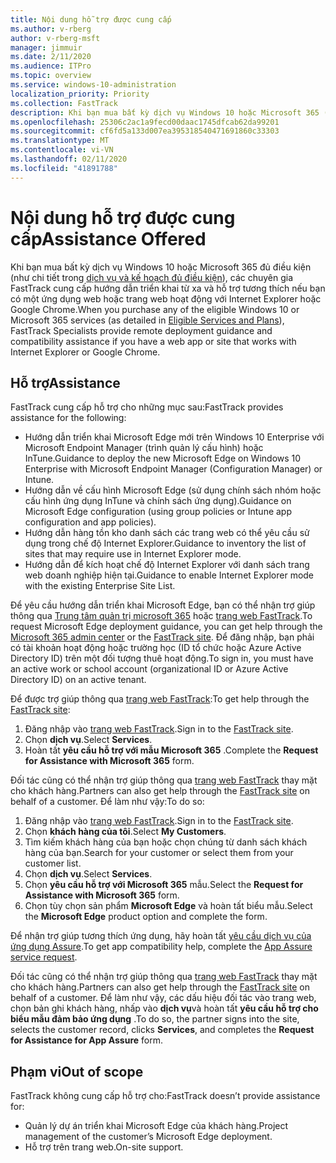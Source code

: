 ```yaml
---
title: Nội dung hỗ trợ được cung cấp
ms.author: v-rberg
author: v-rberg-msft
manager: jimmuir
ms.date: 2/11/2020
ms.audience: ITPro
ms.topic: overview
ms.service: windows-10-administration
localization_priority: Priority
ms.collection: FastTrack
description: Khi bạn mua bất kỳ dịch vụ Windows 10 hoặc Microsoft 365 (như chi tiết trong dịch vụ và kế hoạch đủ điều kiện), FastTrack chuyên gia cung cấp hướng dẫn triển khai từ xa và hỗ trợ tương thích nếu bạn có một ứng dụng web hoặc trang web hoạt động với Internet Explorer hoặc Google Chrome.
ms.openlocfilehash: 25306c2ac1a9fecd00daac1745dfcab62da99201
ms.sourcegitcommit: cf6fd5a133d007ea395318540471691860c33303
ms.translationtype: MT
ms.contentlocale: vi-VN
ms.lasthandoff: 02/11/2020
ms.locfileid: "41891788"
---
```

# <a name="assistance-offered"></a><span data-ttu-id="add1d-103">Nội dung hỗ trợ được cung cấp</span><span class="sxs-lookup"><span data-stu-id="add1d-103">Assistance Offered</span></span>

<span data-ttu-id="add1d-104">Khi bạn mua bất kỳ dịch vụ Windows 10 hoặc Microsoft 365 đủ điều kiện (như chi tiết trong [dịch vụ và kế hoạch đủ điều kiện](M365-eligible-services-and-plans.md)), các chuyên gia FastTrack cung cấp hướng dẫn triển khai từ xa và hỗ trợ tương thích nếu bạn có một ứng dụng web hoặc trang web hoạt động với Internet Explorer hoặc Google Chrome.</span><span class="sxs-lookup"><span data-stu-id="add1d-104">When you purchase any of the eligible Windows 10 or Microsoft 365 services (as detailed in [Eligible Services and Plans](M365-eligible-services-and-plans.md)), FastTrack Specialists provide remote deployment guidance and compatibility assistance if you have a web app or site that works with Internet Explorer or Google Chrome.</span></span> 

## <a name="assistance"></a><span data-ttu-id="add1d-105">Hỗ trợ</span><span class="sxs-lookup"><span data-stu-id="add1d-105">Assistance</span></span>

<span data-ttu-id="add1d-106">FastTrack cung cấp hỗ trợ cho những mục sau:</span><span class="sxs-lookup"><span data-stu-id="add1d-106">FastTrack provides assistance for the following:</span></span>
- <span data-ttu-id="add1d-107">Hướng dẫn triển khai Microsoft Edge mới trên Windows 10 Enterprise với Microsoft Endpoint Manager (trình quản lý cấu hình) hoặc InTune.</span><span class="sxs-lookup"><span data-stu-id="add1d-107">Guidance to deploy the new Microsoft Edge on Windows 10 Enterprise with Microsoft Endpoint Manager (Configuration Manager) or Intune.</span></span>
- <span data-ttu-id="add1d-108">Hướng dẫn về cấu hình Microsoft Edge (sử dụng chính sách nhóm hoặc cấu hình ứng dụng InTune và chính sách ứng dụng).</span><span class="sxs-lookup"><span data-stu-id="add1d-108">Guidance on Microsoft Edge configuration (using group policies or Intune app configuration and app policies).</span></span>
- <span data-ttu-id="add1d-109">Hướng dẫn hàng tồn kho danh sách các trang web có thể yêu cầu sử dụng trong chế độ Internet Explorer.</span><span class="sxs-lookup"><span data-stu-id="add1d-109">Guidance to inventory the list of sites that may require use in Internet Explorer mode.</span></span>
- <span data-ttu-id="add1d-110">Hướng dẫn để kích hoạt chế độ Internet Explorer với danh sách trang web doanh nghiệp hiện tại.</span><span class="sxs-lookup"><span data-stu-id="add1d-110">Guidance to enable Internet Explorer mode with the existing Enterprise Site List.</span></span>

<span data-ttu-id="add1d-111">Để yêu cầu hướng dẫn triển khai Microsoft Edge, bạn có thể nhận trợ giúp thông qua [Trung tâm quản trị microsoft 365](https://go.microsoft.com/fwlink/?linkid=2032704) hoặc [trang web FastTrack](https://go.microsoft.com/fwlink/?linkid=780698).</span><span class="sxs-lookup"><span data-stu-id="add1d-111">To request Microsoft Edge deployment guidance, you can get help through the [Microsoft 365 admin center](https://go.microsoft.com/fwlink/?linkid=2032704) or the [FastTrack site](https://go.microsoft.com/fwlink/?linkid=780698).</span></span> <span data-ttu-id="add1d-112">Để đăng nhập, bạn phải có tài khoản hoạt động hoặc trường học (ID tổ chức hoặc Azure Active Directory ID) trên một đối tượng thuê hoạt động.</span><span class="sxs-lookup"><span data-stu-id="add1d-112">To sign in, you must have an active work or school account (organizational ID or Azure Active Directory ID) on an active tenant.</span></span> 

<span data-ttu-id="add1d-113">Để được trợ giúp thông qua [trang web FastTrack](https://go.microsoft.com/fwlink/?linkid=780698):</span><span class="sxs-lookup"><span data-stu-id="add1d-113">To get help through the [FastTrack site](https://go.microsoft.com/fwlink/?linkid=780698):</span></span> 
1.  <span data-ttu-id="add1d-114">Đăng nhập vào [trang web FastTrack](https://go.microsoft.com/fwlink/?linkid=780698).</span><span class="sxs-lookup"><span data-stu-id="add1d-114">Sign in to the [FastTrack site](https://go.microsoft.com/fwlink/?linkid=780698).</span></span> 
2.  <span data-ttu-id="add1d-115">Chọn **dịch vụ**.</span><span class="sxs-lookup"><span data-stu-id="add1d-115">Select **Services**.</span></span>
3.  <span data-ttu-id="add1d-116">Hoàn tất **yêu cầu hỗ trợ với mẫu Microsoft 365** .</span><span class="sxs-lookup"><span data-stu-id="add1d-116">Complete the **Request for Assistance with Microsoft 365** form.</span></span>
  
<span data-ttu-id="add1d-117">Đối tác cũng có thể nhận trợ giúp thông qua [trang web FastTrack](https://go.microsoft.com/fwlink/?linkid=780698) thay mặt cho khách hàng.</span><span class="sxs-lookup"><span data-stu-id="add1d-117">Partners can also get help through the [FastTrack site](https://go.microsoft.com/fwlink/?linkid=780698) on behalf of a customer.</span></span> <span data-ttu-id="add1d-118">Để làm như vậy:</span><span class="sxs-lookup"><span data-stu-id="add1d-118">To do so:</span></span>
1.  <span data-ttu-id="add1d-119">Đăng nhập vào [trang web FastTrack](https://go.microsoft.com/fwlink/?linkid=780698).</span><span class="sxs-lookup"><span data-stu-id="add1d-119">Sign in to the [FastTrack site](https://go.microsoft.com/fwlink/?linkid=780698).</span></span> 
2.  <span data-ttu-id="add1d-120">Chọn **khách hàng của tôi**.</span><span class="sxs-lookup"><span data-stu-id="add1d-120">Select **My Customers**.</span></span>
3.  <span data-ttu-id="add1d-121">Tìm kiếm khách hàng của bạn hoặc chọn chúng từ danh sách khách hàng của bạn.</span><span class="sxs-lookup"><span data-stu-id="add1d-121">Search for your customer or select them from your customer list.</span></span>
4.  <span data-ttu-id="add1d-122">Chọn **dịch vụ**.</span><span class="sxs-lookup"><span data-stu-id="add1d-122">Select **Services**.</span></span>
5.  <span data-ttu-id="add1d-123">Chọn **yêu cầu hỗ trợ với Microsoft 365** mẫu.</span><span class="sxs-lookup"><span data-stu-id="add1d-123">Select the **Request for Assistance with Microsoft 365** form.</span></span>
6.  <span data-ttu-id="add1d-124">Chọn tùy chọn sản phẩm **Microsoft Edge** và hoàn tất biểu mẫu.</span><span class="sxs-lookup"><span data-stu-id="add1d-124">Select the **Microsoft Edge** product option and complete the form.</span></span>
 
<span data-ttu-id="add1d-125">Để nhận trợ giúp tương thích ứng dụng, hãy hoàn tất [yêu cầu dịch vụ của ứng dụng Assure](https://go.microsoft.com/fwlink/?linkid=2022721).</span><span class="sxs-lookup"><span data-stu-id="add1d-125">To get app compatibility help, complete the [App Assure service request](https://go.microsoft.com/fwlink/?linkid=2022721).</span></span>

<span data-ttu-id="add1d-126">Đối tác cũng có thể nhận trợ giúp thông qua [trang web FastTrack](https://go.microsoft.com/fwlink/?linkid=780698) thay mặt cho khách hàng.</span><span class="sxs-lookup"><span data-stu-id="add1d-126">Partners can also get help through the [FastTrack site](https://go.microsoft.com/fwlink/?linkid=780698) on behalf of a customer.</span></span> <span data-ttu-id="add1d-127">Để làm như vậy, các dấu hiệu đối tác vào trang web, chọn bản ghi khách hàng, nhấp vào **dịch vụ**và hoàn tất **yêu cầu hỗ trợ cho biểu mẫu đảm bảo ứng dụng** .</span><span class="sxs-lookup"><span data-stu-id="add1d-127">To do so, the partner signs into the site, selects the customer record, clicks **Services**, and completes the **Request for Assistance for App Assure** form.</span></span>

## <a name="out-of-scope"></a><span data-ttu-id="add1d-128">Phạm vi</span><span class="sxs-lookup"><span data-stu-id="add1d-128">Out of scope</span></span>

<span data-ttu-id="add1d-129">FastTrack không cung cấp hỗ trợ cho:</span><span class="sxs-lookup"><span data-stu-id="add1d-129">FastTrack doesn’t provide assistance for:</span></span>
- <span data-ttu-id="add1d-130">Quản lý dự án triển khai Microsoft Edge của khách hàng.</span><span class="sxs-lookup"><span data-stu-id="add1d-130">Project management of the customer’s Microsoft Edge deployment.</span></span>
- <span data-ttu-id="add1d-131">Hỗ trợ trên trang web.</span><span class="sxs-lookup"><span data-stu-id="add1d-131">On-site support.</span></span>